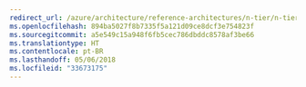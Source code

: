 ```yaml
---
redirect_url: /azure/architecture/reference-architectures/n-tier/n-tier-cassandra
ms.openlocfilehash: 894ba5027f8b7335f5a121d09ce8dcf3e754823f
ms.sourcegitcommit: a5e549c15a948f6fb5cec786dbddc8578af3be66
ms.translationtype: HT
ms.contentlocale: pt-BR
ms.lasthandoff: 05/06/2018
ms.locfileid: "33673175"
---
```

